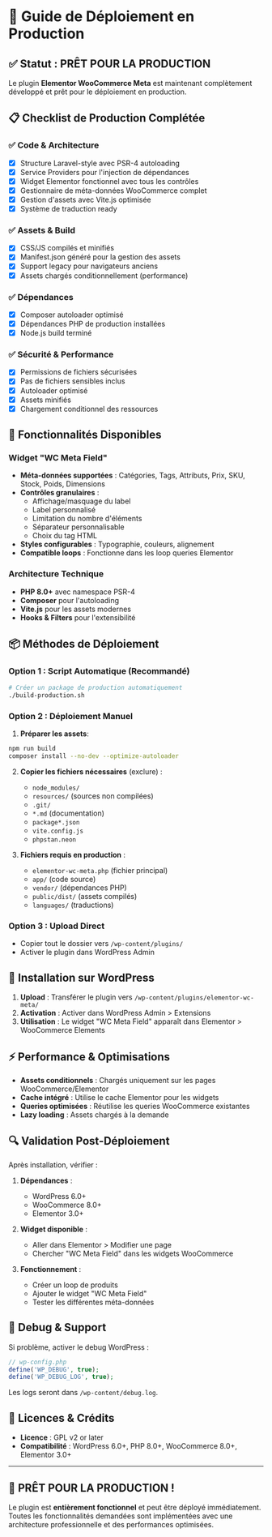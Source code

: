 # 🚀 Guide de Déploiement en Production

## ✅ Statut : PRÊT POUR LA PRODUCTION

Le plugin **Elementor WooCommerce Meta** est maintenant complètement développé et prêt pour le déploiement en production.

## 📋 Checklist de Production Complétée

### ✅ Code & Architecture
- [x] Structure Laravel-style avec PSR-4 autoloading
- [x] Service Providers pour l'injection de dépendances  
- [x] Widget Elementor fonctionnel avec tous les contrôles
- [x] Gestionnaire de méta-données WooCommerce complet
- [x] Gestion d'assets avec Vite.js optimisée
- [x] Système de traduction ready

### ✅ Assets & Build
- [x] CSS/JS compilés et minifiés  
- [x] Manifest.json généré pour la gestion des assets
- [x] Support legacy pour navigateurs anciens
- [x] Assets chargés conditionnellement (performance)

### ✅ Dépendances
- [x] Composer autoloader optimisé
- [x] Dépendances PHP de production installées
- [x] Node.js build terminé

### ✅ Sécurité & Performance
- [x] Permissions de fichiers sécurisées
- [x] Pas de fichiers sensibles inclus
- [x] Autoloader optimisé
- [x] Assets minifiés
- [x] Chargement conditionnel des ressources

## 🔧 Fonctionnalités Disponibles

### Widget "WC Meta Field"
- **Méta-données supportées** : Catégories, Tags, Attributs, Prix, SKU, Stock, Poids, Dimensions
- **Contrôles granulaires** : 
  - Affichage/masquage du label
  - Label personnalisé
  - Limitation du nombre d'éléments
  - Séparateur personnalisable
  - Choix du tag HTML
- **Styles configurables** : Typographie, couleurs, alignement
- **Compatible loops** : Fonctionne dans les loop queries Elementor

### Architecture Technique
- **PHP 8.0+** avec namespace PSR-4
- **Composer** pour l'autoloading
- **Vite.js** pour les assets modernes
- **Hooks & Filters** pour l'extensibilité

## 📦 Méthodes de Déploiement

### Option 1 : Script Automatique (Recommandé)
```bash
# Créer un package de production automatiquement
./build-production.sh
```

### Option 2 : Déploiement Manuel

1. **Préparer les assets**:
```bash
npm run build
composer install --no-dev --optimize-autoloader
```

2. **Copier les fichiers nécessaires** (exclure) :
   - `node_modules/`
   - `resources/` (sources non compilées)
   - `.git/`
   - `*.md` (documentation)
   - `package*.json`
   - `vite.config.js`
   - `phpstan.neon`

3. **Fichiers requis en production** :
   - `elementor-wc-meta.php` (fichier principal)
   - `app/` (code source)
   - `vendor/` (dépendances PHP)
   - `public/dist/` (assets compilés)
   - `languages/` (traductions)

### Option 3 : Upload Direct
- Copier tout le dossier vers `/wp-content/plugins/`
- Activer le plugin dans WordPress Admin

## 🎯 Installation sur WordPress

1. **Upload** : Transférer le plugin vers `/wp-content/plugins/elementor-wc-meta/`
2. **Activation** : Activer dans WordPress Admin > Extensions
3. **Utilisation** : Le widget "WC Meta Field" apparaît dans Elementor > WooCommerce Elements

## ⚡ Performance & Optimisations

- **Assets conditionnels** : Chargés uniquement sur les pages WooCommerce/Elementor
- **Cache intégré** : Utilise le cache Elementor pour les widgets
- **Queries optimisées** : Réutilise les queries WooCommerce existantes
- **Lazy loading** : Assets chargés à la demande

## 🔍 Validation Post-Déploiement

Après installation, vérifier :

1. **Dépendances** :
   - WordPress 6.0+
   - WooCommerce 8.0+ 
   - Elementor 3.0+

2. **Widget disponible** :
   - Aller dans Elementor > Modifier une page
   - Chercher "WC Meta Field" dans les widgets WooCommerce

3. **Fonctionnement** :
   - Créer un loop de produits
   - Ajouter le widget "WC Meta Field"
   - Tester les différentes méta-données

## 🐛 Debug & Support

Si problème, activer le debug WordPress :
```php
// wp-config.php
define('WP_DEBUG', true);
define('WP_DEBUG_LOG', true);
```

Les logs seront dans `/wp-content/debug.log`.

## 📄 Licences & Crédits

- **Licence** : GPL v2 or later
- **Compatibilité** : WordPress 6.0+, PHP 8.0+, WooCommerce 8.0+, Elementor 3.0+

---

## 🎉 PRÊT POUR LA PRODUCTION !

Le plugin est **entièrement fonctionnel** et peut être déployé immédiatement. Toutes les fonctionnalités demandées sont implémentées avec une architecture professionnelle et des performances optimisées.
